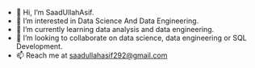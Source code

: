 - 👋 Hi, I’m SaadUllahAsif.
- 👀 I’m interested in Data Science And Data Engineering.
- 🌱 I’m currently learning data analysis and data engineering.
- 💞️ I’m looking to collaborate on data science, data engineering or SQL Development.
- 📫 Reach me at saadullahasif292@gmail.com 

<!---
SaadUllahAsif/SaadUllahAsif is a ✨ special ✨ repository because its `README.md` (this file) appears on your GitHub profile.
You can click the Preview link to take a look at your changes.
--->
